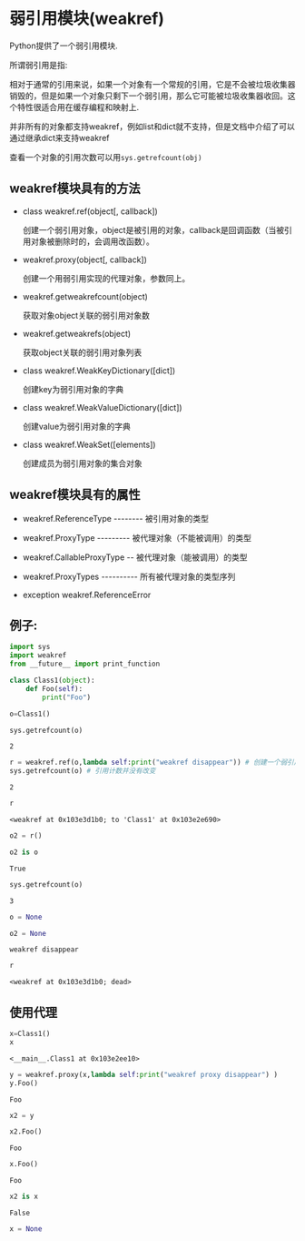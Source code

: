 
# 弱引用模块(weakref)

Python提供了一个弱引用模块.

所谓弱引用是指:

相对于通常的引用来说，如果一个对象有一个常规的引用，它是不会被垃圾收集器销毁的，但是如果一个对象只剩下一个弱引用，那么它可能被垃圾收集器收回。这个特性很适合用在缓存编程和映射上.

并非所有的对象都支持weakref，例如list和dict就不支持，但是文档中介绍了可以通过继承dict来支持weakref

查看一个对象的引用次数可以用`sys.getrefcount(obj)`

## weakref模块具有的方法

+ class weakref.ref(object[, callback]) 

   创建一个弱引用对象，object是被引用的对象，callback是回调函数（当被引用对象被删除时的，会调用改函数）。

+ weakref.proxy(object[, callback]) 

   创建一个用弱引用实现的代理对象，参数同上。

+ weakref.getweakrefcount(object) 

   获取对象object关联的弱引用对象数

+ weakref.getweakrefs(object)

   获取object关联的弱引用对象列表

+ class weakref.WeakKeyDictionary([dict]) 

   创建key为弱引用对象的字典

+ class weakref.WeakValueDictionary([dict]) 

   创建value为弱引用对象的字典

+ class weakref.WeakSet([elements]) 

   创建成员为弱引用对象的集合对象

## weakref模块具有的属性

+ weakref.ReferenceType  -------- 被引用对象的类型

+ weakref.ProxyType        --------- 被代理对象（不能被调用）的类型

+ weakref.CallableProxyType -- 被代理对象（能被调用）的类型

+ weakref.ProxyTypes      ---------- 所有被代理对象的类型序列

+ exception weakref.ReferenceError  


## 例子:



```python
import sys 
import weakref
from __future__ import print_function
```


```python
class Class1(object):  
    def Foo(self):  
        print("Foo")  
```


```python
o=Class1()
```


```python
sys.getrefcount(o)
```




    2




```python
r = weakref.ref(o,lambda self:print("weakref disappear")) # 创建一个弱引用  
sys.getrefcount(o) # 引用计数并没有改变  
```




    2




```python
r
```




    <weakref at 0x103e3d1b0; to 'Class1' at 0x103e2e690>




```python
o2 = r()
```


```python
o2 is o
```




    True




```python
sys.getrefcount(o)  
```




    3




```python
o = None
```


```python
o2 = None
```

    weakref disappear



```python
r
```




    <weakref at 0x103e3d1b0; dead>



## 使用代理


```python
x=Class1()
x
```




    <__main__.Class1 at 0x103e2ee10>




```python
y = weakref.proxy(x,lambda self:print("weakref proxy disappear") ) 
y.Foo()
```

    Foo



```python
x2 = y
```


```python
x2.Foo()
```

    Foo



```python
x.Foo()
```

    Foo



```python
x2 is x
```




    False




```python
x = None
```

